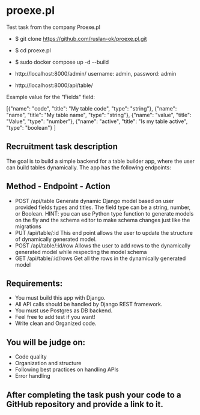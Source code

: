 # proexe.pl
Test task from the company Proexe.pl

- $ git clone https://github.com/ruslan-ok/proexe.pl.git
- $ cd proexe.pl
- $ sudo docker compose up -d --build

- http://localhost:8000/admin/
username: admin, password: admin
- http://localhost:8000/api/table/

Example value for the "Fields" field:

[{"name": "code", "title": "My table code", "type": "string"},
    {"name": "name", "title": "My table name", "type": "string"},
    {"name": "value", "title": "Value", "type": "number"},
    {"name": "active", "title": "Is my table active", "type": "boolean"}
]


## Recruitment task description
The goal is to build a simple backend for a table builder app, where the user can build tables
dynamically. The app has the following endpoints:

## Method - Endpoint - Action
- POST  /api/table  Generate dynamic Django model based on user provided fields types and titles. The field type can be a string, number, or Boolean. HINT: you can use Python type function to generate models on the fly and the schema editor to make schema changes just like the migrations
- PUT   /api/table/:id  This end point allows the user to update the structure of dynamically generated model.
- POST  /api/table/:id/row  Allows the user to add rows to the dynamically generated model while respecting the model schema
- GET   /api/table/:id/rows  Get all the rows in the dynamically generated model

## Requirements:
- You must build this app with Django.
- All API calls should be handled by Django REST framework.
- You must use Postgres as DB backend.
- Feel free to add test if you want!
- Write clean and Organized code.

## You will be judge on:
- Code quality
- Organization and structure
- Following best practices on handling APIs
- Error handling

## After completing the task push your code to a GitHub repository and provide a link to it.